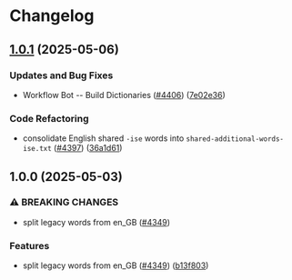 # Changelog

## [1.0.1](https://github.com/streetsidesoftware/cspell-dicts/compare/@cspell/aoo-mozilla-en-dict@1.0.0...@cspell/aoo-mozilla-en-dict@1.0.1) (2025-05-06)


### Updates and Bug Fixes

* Workflow Bot -- Build Dictionaries ([#4406](https://github.com/streetsidesoftware/cspell-dicts/issues/4406)) ([7e02e36](https://github.com/streetsidesoftware/cspell-dicts/commit/7e02e36dd735dd9d28639f230301cd057715873d))


### Code Refactoring

* consolidate English shared `-ise` words into `shared-additional-words-ise.txt` ([#4397](https://github.com/streetsidesoftware/cspell-dicts/issues/4397)) ([36a1d61](https://github.com/streetsidesoftware/cspell-dicts/commit/36a1d612042a7e1d707a1c10c6c59c948fb43034))

## 1.0.0 (2025-05-03)


### ⚠ BREAKING CHANGES

* split legacy words from en_GB ([#4349](https://github.com/streetsidesoftware/cspell-dicts/issues/4349))

### Features

* split legacy words from en_GB ([#4349](https://github.com/streetsidesoftware/cspell-dicts/issues/4349)) ([b13f803](https://github.com/streetsidesoftware/cspell-dicts/commit/b13f8035d03d5491cd8fe618cab532e4ff58ffd2))
